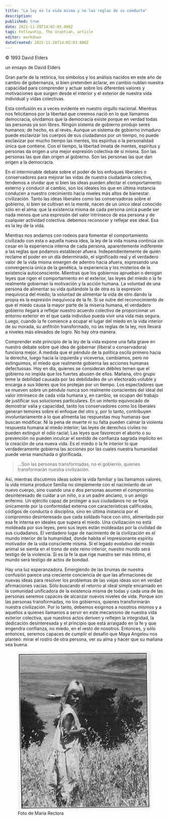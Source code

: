 ```yaml
---
title: "La ley es la vida misma y no las reglas de su conducta"
description:
published: true
date: 2021-11-28T14:02:03.086Z
tags: Fellowship, The Urantian, article
editor: markdown
dateCreated: 2021-11-28T14:02:03.086Z
---
```


<p class="v-card v-sheet theme--light grey lighten-3 px-2">© 1993 David Elders</p>

un ensayo de David Elders

Gran parte de la retórica, los símbolos y los análisis nacidos en este año de cambio de gobernanza, si bien pretenden aclarar, en cambio nublan nuestra capacidad para comprender y actuar sobre los diferentes valores y motivaciones que surgen desde el interior y el exterior de nuestra vida individual y vidas colectivas.

Esta confusión es a veces evidente en nuestro orgullo nacional. Mientras nos felicitamos por la libertad que creemos nació en lo que llamamos democracia, olvidamos que la democracia existe porque en verdad todas las personas ya son libres. Ningún sistema de gobierno produjo seres humanos; de hecho, es al revés. Aunque un sistema de gobierno inmaduro puede esclavizar los cuerpos de sus ciudadanos por un tiempo, no puede esclavizar por mucho tiempo las mentes, los espíritus o la personalidad única que contiene. Con el tiempo, la libertad innata de mentes, espíritus y personas da origen a una mejor expresión colectiva de sí misma. Son las personas las que dan origen al gobierno. Son las personas las que dan origen a la democracia.

En el interminable debate sobre el poder de los enfoques liberales o conservadores para mejorar las vidas de nuestra ciudadanía colectiva, tendemos a olvidar que si bien las ideas pueden afectar el comportamiento externo y conducir al cambio, son los ideales los que en última instancia conducen a nuestro crecimiento hacia niveles más altos de bienestar. civilización. Tanto las ideas liberales como las conservadoras sobre el gobierno, si bien se cultivan en la mente, nacen de un único ideal conocido sólo en el alma: que la existencia misma de cada persona única puede ser nada menos que una expresión del valor intrínseco de esa persona y de cualquier actividad colectiva. debemos reconocer y reflejar ese ideal. Esa es la ley de la vida.

Mientras nos andamos con rodeos para fomentar el comportamiento civilizado con esta o aquella nueva idea, la ley de la vida misma continúa sin cesar en la experiencia interna de cada persona, aparentemente indiferente a las reglas que podamos establecer afuera. Independientemente de quién reclame el poder en un día determinado, el significado real y el verdadero valor de la vida misma emergen de adentro hacia afuera, expresando una convergencia única de la genética, la experiencia y los misterios de la existencia autoconsciente. Mientras que los gobiernos aprueban o derogan leyes que rigen el comportamiento en el exterior, las leyes del miedo o la fe realmente gobiernan la motivación y la acción humana. La voluntad de una persona de alimentar su vida quitándole la de otra es la expresión inequívoca del miedo; la voluntad de alimentar la vida de otro dando la propia es la expresión inequívoca de la fe. Si se nutre del reconocimiento de que el miedo causa la mayor parte de la miseria humana, el verdadero gobierno llegará a reflejar nuestro acuerdo colectivo de proporcionar un entorno exterior en el que cada individuo pueda vivir una vida más segura. Luego, cuando la fe comience a ocupar el lugar del miedo en la vida interior de su morada, su anfitrión transformado, no las reglas de la ley, nos llevará a niveles más elevados de logro. No hay otra manera.

Comprender este principio de la ley de la vida expone una falla grave en nuestro debate sobre qué idea de gobernar (liberal o conservadora) funciona mejor. A medida que el péndulo de la política oscila primero hacia la derecha, luego hacia la izquierda y viceversa, cambiamos, pero no extinguimos, el miedo que realmente gobierna las acciones humanas defectuosas. Hoy en día, quienes se consideran débiles temen que el gobierno no impida que los fuertes abusen de ellos. Mañana, otro grupo teme la debilidad causada por las debilidades de un electorado voluble y encarga a sus líderes que los protejan por un tiempo. Los espectadores que se mueven sobre un péndulo nunca son realmente conscientes del ideal del valor intrínseco de cada vida humana y, en cambio, se ocupan del trabajo de justificar sus soluciones particulares. En un intento equivocado de demostrar valía y capacidad, tanto los conservadores como los liberales generan temores sobre el enfoque del otro y, por lo tanto, contribuyen involuntariamente a lo que alimenta las respuestas muy humanas que buscan modificar. Ni la pena de muerte ni su falta pueden calmar la violenta respuesta humana al miedo interior; las leyes de derechos civiles no pueden extinguir el odio racial; Las leyes que favorecen el aborto o su prevención no pueden inculcar el sentido de confianza sagrada implícito en la creación de una nueva vida. Es el miedo o la fe interior lo que verdaderamente gobierna las acciones por las cuales nuestra humanidad puede verse manchada o glorificada.

> ...Son las personas transformadas, no el gobierno, quienes transformarán nuestra civilización.

Así, mientras discutimos ideas sobre la vida familiar y las llamamos valores, la vida misma produce familia no simplemente con el nacimiento de un nuevo cuerpo, sino cuando una o dos personas asumen el compromiso desinteresado de cuidar a un niño, o a un padre anciano, o un amigo enfermo. Un ejército capaz de proteger a sus ciudadanos no se forja únicamente por la conformidad externa con características calificadas, códigos de conducta o disciplina, sino en última instancia por el compromiso desinteresado que cada soldado hace con otro, alimentado por esa fe interna en ideales que supera el miedo. Una civilización no está moldeada por sus leyes, pero sus leyes están moldeadas por la civilidad de sus ciudadanos. El verdadero lugar de nacimiento de la civilización es el mundo interior de la humanidad, donde habita el impresionante espíritu motivador de la vida consciente misma. Si el legado evolutivo del miedo animal se sienta en el trono de este reino interior, nuestro mundo será testigo de la violencia. Si es la fe la que rige nuestro ser más íntimo, el mundo será testigo de actos de bondad.

Hay una luz esperanzadora. Emergiendo de las brumas de nuestra confusión parece una creciente conciencia de que las afirmaciones de nuevas ideas para resolver los problemas de las viejas ideas son en verdad afirmaciones vacías. Sólo buscando el retorno al ideal simple encarnado en la comunidad unificadora de la existencia misma de todas y cada una de las personas seremos capaces de alcanzar nuevos niveles de vida. Porque son las personas transformadas, no los gobiernos, quienes transformarán nuestra civilización. Por lo tanto, debemos exigirnos a nosotros mismos y a aquellos a quienes llamamos a servir en este mecanismo de nuestra vida exterior colectiva, que nuestros actos deriven y reflejen la integridad, la dedicación desinteresada y el principio que está arraigado en la fe y que engendra confianza, no miedo, en el resto de nosotros. Entonces, y sólo entonces, seremos capaces de cumplir el desafío que Maya Angelou nos planteó: mirar el rostro de otra persona, ver su alma y hacer que su mañana sea buena.

<figure id="Figure_1" class="image urantiapedia">
<img src="/image/article/The_Urantian/Photo_by_Mary_Rector.jpg">
<figcaption>Foto de María Rectora</figcaption>
</figure>

